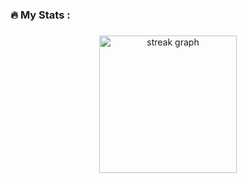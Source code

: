 ###

<h3 align="left">🔥   My Stats :</h3>

###

<div align="center">
  <img src="https://streak-stats.demolab.com?user=hanagt&locale=en&mode=daily&theme=dark&hide_border=false&border_radius=5&order=3" height="220" alt="streak graph"  />
</div>

###


